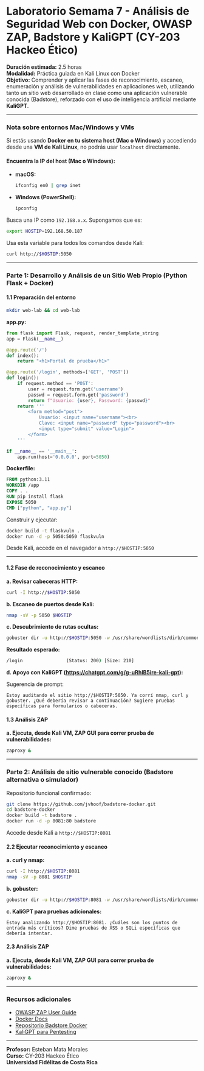 # Laboratorio Semama 7 - Análisis de Seguridad Web con Docker, OWASP ZAP, Badstore y KaliGPT (CY-203 Hackeo Ético)

**Duración estimada:** 2.5 horas  
**Modalidad:** Práctica guiada en Kali Linux con Docker  
**Objetivo:** Comprender y aplicar las fases de reconocimiento, escaneo, enumeración y análisis de vulnerabilidades en aplicaciones web, utilizando tanto un sitio web desarrollado en clase como una aplicación vulnerable conocida (Badstore), reforzado con el uso de inteligencia artificial mediante **KaliGPT**.

---

### Nota sobre entornos Mac/Windows y VMs

Si estás usando **Docker en tu sistema host (Mac o Windows)** y accediendo desde una **VM de Kali Linux**, no podrás usar `localhost` directamente.

#### Encuentra la IP del host (Mac o Windows):
- **macOS:**
  ```bash
  ifconfig en0 | grep inet
  ```
- **Windows (PowerShell):**
  ```powershell
  ipconfig
  ```

Busca una IP como `192.168.x.x`. Supongamos que es:
```bash
export HOSTIP=192.168.50.187
```

Usa esta variable para todos los comandos desde Kali:
```bash
curl http://$HOSTIP:5050
```

---

### Parte 1: Desarrollo y Análisis de un Sitio Web Propio (Python Flask + Docker)

#### 1.1 Preparación del entorno

```bash
mkdir web-lab && cd web-lab
```

**app.py:**
```python
from flask import Flask, request, render_template_string
app = Flask(__name__)

@app.route('/')
def index():
    return "<h1>Portal de prueba</h1>"

@app.route('/login', methods=['GET', 'POST'])
def login():
    if request.method == 'POST':
        user = request.form.get('username')
        passwd = request.form.get('password')
        return f"Usuario: {user}, Password: {passwd}"
    return '''
        <form method="post">
            Usuario: <input name="username"><br>
            Clave: <input name="password" type="password"><br>
            <input type="submit" value="Login">
        </form>
    '''

if __name__ == '__main__':
    app.run(host='0.0.0.0', port=5050)
```

**Dockerfile:**
```dockerfile
FROM python:3.11
WORKDIR /app
COPY . .
RUN pip install flask
EXPOSE 5050
CMD ["python", "app.py"]
```

Construir y ejecutar:
```bash
docker build -t flaskvuln .
docker run -d -p 5050:5050 flaskvuln
```

Desde Kali, accede en el navegador a `http://$HOSTIP:5050`

---

#### 1.2 Fase de reconocimiento y escaneo

**a. Revisar cabeceras HTTP:**
```bash
curl -I http://$HOSTIP:5050
```

**b. Escaneo de puertos desde Kali:**
```bash
nmap -sV -p 5050 $HOSTIP
```

**c. Descubrimiento de rutas ocultas:**
```bash
gobuster dir -u http://$HOSTIP:5050 -w /usr/share/wordlists/dirb/common.txt
```

**Resultado esperado:**
```bash
/login                (Status: 200) [Size: 210]
```

**d. Apoyo con KaliGPT (https://chatgpt.com/g/g-uRhIB5ire-kali-gpt):**

Sugerencia de prompt:
```text
Estoy auditando el sitio http://$HOSTIP:5050. Ya corrí nmap, curl y gobuster. ¿Qué debería revisar a continuación? Sugiere pruebas específicas para formularios o cabeceras.
```
#### 1.3 Análisis ZAP

**a. Ejecuta, desde Kali VM, ZAP GUI para correr prueba de vulnerabilidades:**
```bash
zaproxy &
```

---

### Parte 2: Análisis de sitio vulnerable conocido (Badstore alternativa o simulador)

Repositorio funcional confirmado:
```bash
git clone https://github.com/jvhoof/badstore-docker.git
cd badstore-docker
docker build -t badstore .
docker run -d -p 8081:80 badstore
```

Accede desde Kali a `http://$HOSTIP:8081`

#### 2.2 Ejecutar reconocimiento y escaneo

**a. curl y nmap:**
```bash
curl -I http://$HOSTIP:8081
nmap -sV -p 8081 $HOSTIP
```

**b. gobuster:**
```bash
gobuster dir -u http://$HOSTIP:8081 -w /usr/share/wordlists/dirb/common.txt
```

**c. KaliGPT para pruebas adicionales:**
```text
Estoy analizando http://$HOSTIP:8081. ¿Cuáles son los puntos de entrada más críticos? Dime pruebas de XSS o SQLi específicas que debería intentar.
```

#### 2.3 Análisis ZAP

**a. Ejecuta, desde Kali VM, ZAP GUI para correr prueba de vulnerabilidades:**
```bash
zaproxy &
```

---

### Recursos adicionales

- [OWASP ZAP User Guide](https://www.zaproxy.org/docs/desktop/start/)
- [Docker Docs](https://docs.docker.com/)
- [Repositorio Badstore Docker](https://github.com/jvhoof/badstore-docker)
- [KaliGPT para Pentesting](https://chatgpt.com/g/g-uRhIB5ire-kali-gpt)

---

**Profesor:** Esteban Mata Morales  
**Curso:** CY-203 Hackeo Ético  
**Universidad Fidélitas de Costa Rica**
